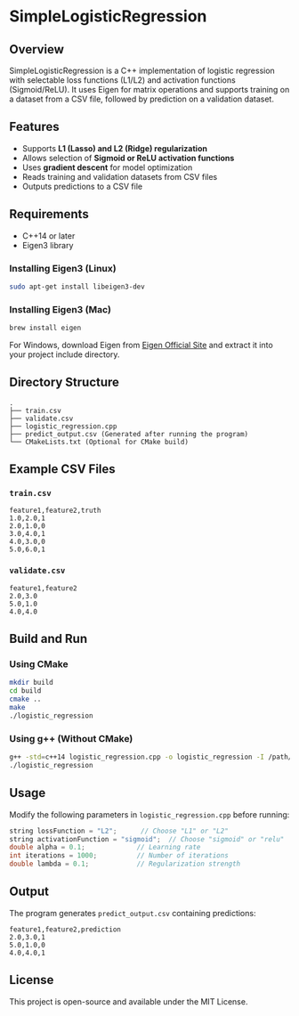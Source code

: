 # SimpleLogisticRegression

## Overview

SimpleLogisticRegression is a C++ implementation of logistic regression with selectable loss functions (L1/L2) and activation functions (Sigmoid/ReLU). It uses Eigen for matrix operations and supports training on a dataset from a CSV file, followed by prediction on a validation dataset.

## Features

- Supports **L1 (Lasso) and L2 (Ridge) regularization**
- Allows selection of **Sigmoid or ReLU activation functions**
- Uses **gradient descent** for model optimization
- Reads training and validation datasets from CSV files
- Outputs predictions to a CSV file

## Requirements

- C++14 or later
- Eigen3 library

### Installing Eigen3 (Linux)

```sh
sudo apt-get install libeigen3-dev
```

### Installing Eigen3 (Mac)

```sh
brew install eigen
```

For Windows, download Eigen from [Eigen Official Site](https://eigen.tuxfamily.org/) and extract it into your project include directory.

## Directory Structure

```
.
├── train.csv
├── validate.csv
├── logistic_regression.cpp
├── predict_output.csv (Generated after running the program)
└── CMakeLists.txt (Optional for CMake build)
```

## Example CSV Files

### `train.csv`

```csv
feature1,feature2,truth
1.0,2.0,1
2.0,1.0,0
3.0,4.0,1
4.0,3.0,0
5.0,6.0,1
```

### `validate.csv`

```csv
feature1,feature2
2.0,3.0
5.0,1.0
4.0,4.0
```

## Build and Run

### Using CMake

```sh
mkdir build
cd build
cmake ..
make
./logistic_regression
```

### Using g++ (Without CMake)

```sh
g++ -std=c++14 logistic_regression.cpp -o logistic_regression -I /path/to/eigen3
./logistic_regression
```

## Usage

Modify the following parameters in `logistic_regression.cpp` before running:

```cpp
string lossFunction = "L2";      // Choose "L1" or "L2"
string activationFunction = "sigmoid";  // Choose "sigmoid" or "relu"
double alpha = 0.1;             // Learning rate
int iterations = 1000;          // Number of iterations
double lambda = 0.1;            // Regularization strength
```

## Output

The program generates `predict_output.csv` containing predictions:

```csv
feature1,feature2,prediction
2.0,3.0,1
5.0,1.0,0
4.0,4.0,1
```

## License

This project is open-source and available under the MIT License.
